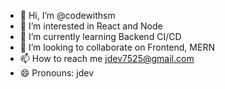 - 👋 Hi, I’m @codewithsm
- 👀 I’m interested in React and Node
- 🌱 I’m currently learning Backend CI/CD
- 💞️ I’m looking to collaborate on Frontend, MERN
- 📫 How to reach me jdev7525@gmail.com
- 😄 Pronouns: jdev


<!---
codewithsm/codewithsm is a ✨ special ✨ repository because its `README.md` (this file) appears on your GitHub profile.
You can click the Preview link to take a look at your changes.
--->
